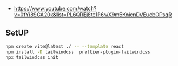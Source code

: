 - https://www.youtube.com/watch?v=0fYi8SGA20k&list=PL6QREj8te1P6wX9m5KnicnDVEucbOPsqR

## SetUP
```bash
npm create vite@latest ./ -- --template react
npm install -D tailwindcss  prettier-plugin-tailwindcss
npx tailwindcss init
```